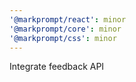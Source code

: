 ```yaml
---
'@markprompt/react': minor
'@markprompt/core': minor
'@markprompt/css': minor
---
```


Integrate feedback API
